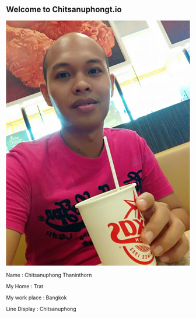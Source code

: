 ## Welcome to Chitsanuphongt.io
![Mypic](153204.jpg)

Name : Chitsanuphong Thaninthorn

My Home : Trat

My work place : Bangkok

Line Display : Chitsanuphong


